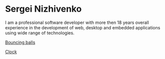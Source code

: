 # Sergei Nizhivenko

I am a professional software developer with more then 18 years overall experience in
the development of web, desktop and embedded applications using wide range of technologies.

[Bouncing balls](/tut-js-bouncing-balls/)

[Clock](/training-js-clock/)
